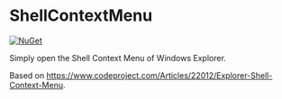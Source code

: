 # ShellContextMenu

[![NuGet](https://img.shields.io/nuget/v/Asjc.ShellContextMenu)](https://www.nuget.org/packages/Asjc.ShellContextMenu/)

Simply open the Shell Context Menu of Windows Explorer.

Based on https://www.codeproject.com/Articles/22012/Explorer-Shell-Context-Menu.